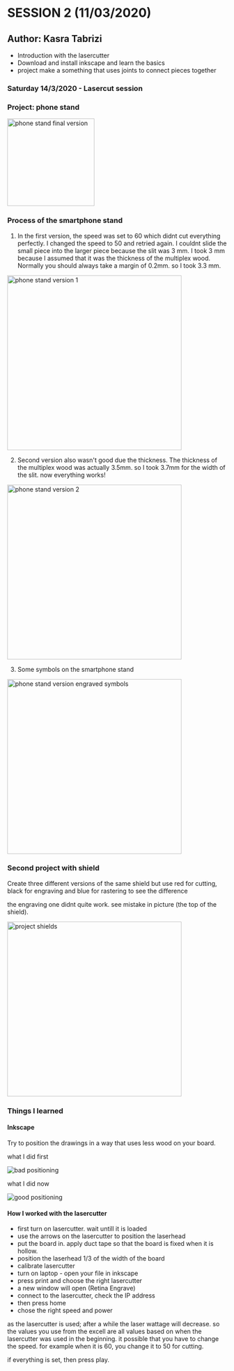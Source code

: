# SESSION 2 (11/03/2020)
## Author: Kasra Tabrizi

 - Introduction with the lasercutter
 - Download and install inkscape and learn the basics
 - project make a something that uses joints to connect pieces together

### Saturday 14/3/2020 - Lasercut session

### Project: phone stand

<img src="images/final_product_new.jpg" width="200" alt="phone stand final version">

### Process of the smartphone stand

1. In the first version, the speed was set to 60 which didnt cut everything perfectly. I changed the speed to 50 and retried again. I couldnt slide the small piece into the larger piece because the slit was 3 mm. I took 3
mm because I assumed that it was the thickness of the multiplex wood. Normally you should always take a margin of 0.2mm. so I took 3.3 mm.

<img src="images/project1_version1.jpg" width="400" alt="phone stand version 1">

2. Second version also wasn't good due the thickness. The thickness of the multiplex wood was actually 3.5mm. so I took 3.7mm for the width of the slit. now everything works!

<img src="images/project1_version2.jpg" width="400" alt="phone stand version 2">

3. Some symbols on the smartphone stand

<img src="images/phone_stand_with_engraved_symbols.jpg" width="400" alt="phone stand version engraved symbols">

### Second project  with shield

Create three different versions of the same shield but use red for cutting, black for engraving and blue for rastering
to see the difference

the engraving one didnt quite work. see mistake in picture (the top of the shield).

<img src="images/project2_shields.jpg" width="400" alt="project shields">

### Things I learned

#### Inkscape

Try to position the drawings in a way that uses less wood on your board.

what I did first

<img src="images/bad_positioning.png" alt="bad positioning">

what I did now

<img src="images/good-positioning.png" alt="good positioning">

#### How I worked with the lasercutter

- first turn on lasercutter. wait untill it is loaded
- use the arrows on the lasercutter to position the laserhead
- put the board in. apply duct tape so that the board is fixed when it is hollow.
- position the laserhead 1/3 of the width of the board
- calibrate lasercutter
- turn on laptop - open your file in inkscape
- press print and choose the right lasercutter
- a new window will open (Retina Engrave)
- connect to the lasercutter, check the IP address
- then press home
- chose the right speed and power

as the lasercutter is used; after a while the laser wattage will decrease. so the values you use from the excell are all values based on when the lasercutter was used in the beginning. it possible that you have to change the speed. for example when it is 60, you change it to 50 for cutting.

if everything is set, then press play.


